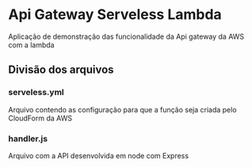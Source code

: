 
# Api Gateway Serveless Lambda

Aplicação de demonstração das funcionalidade da Api gateway da AWS com a lambda


## Divisão dos arquivos

### serveless.yml
Arquivo contendo as configuração para que a função seja criada pelo CloudForm da AWS

### handler.js
Arquivo com a API desenvolvida em node com Express

